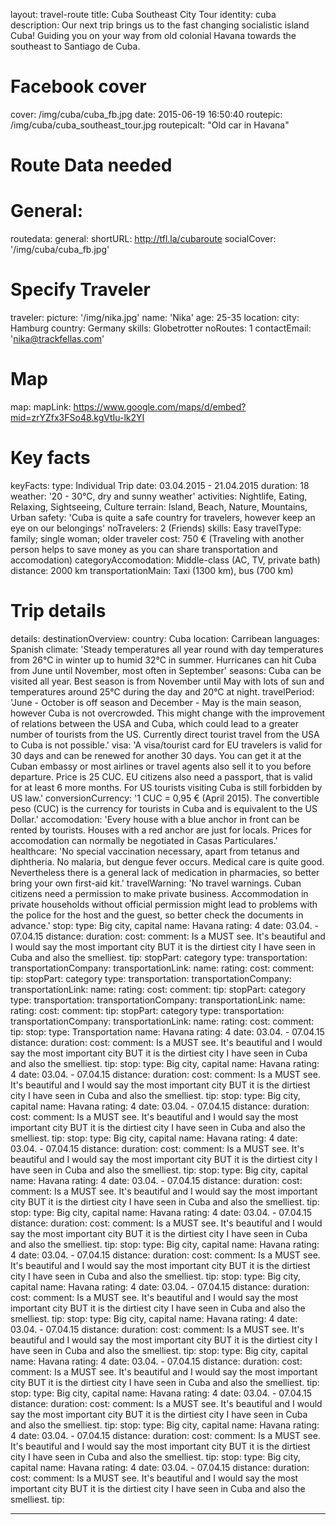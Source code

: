layout: travel-route
title: Cuba Southeast City Tour
identity: cuba
description: Our next trip brings us to the fast changing socialistic island Cuba! Guiding you on your way from old colonial Havana towards the southeast to Santiago de Cuba.
# Facebook cover
cover: /img/cuba/cuba_fb.jpg
date: 2015-06-19 16:50:40
routepic: /img/cuba/cuba_southeast_tour.jpg
routepicalt: "Old car in Havana"
# Route Data needed
# General:
routedata:
  general:
    shortURL: http://tfl.la/cubaroute
    socialCover: '/img/cuba/cuba_fb.jpg'
  # Specify Traveler
  traveler:
    picture: '/img/nika.jpg'
    name: 'Nika'
    age: 25-35
    location:
      city: Hamburg
      country: Germany
    skills: Globetrotter
    noRoutes: 1
    contactEmail: 'nika@trackfellas.com'
  # Map
  map:
    mapLink: https://www.google.com/maps/d/embed?mid=zrYZfx3FSo48.kgVtIu-lk2YI
  # Key facts
  keyFacts:
    type: Individual Trip
    date: 03.04.2015 - 21.04.2015
    duration: 18
    weather: '20 - 30°C, dry and sunny weather'
    activities: Nightlife, Eating, Relaxing, Sightseeing, Culture
    terrain: Island, Beach, Nature, Mountains, Urban
    safety: 'Cuba is quite a safe country for travelers, however keep an eye on our belongings'
    noTravelers: 2 (Friends)
    skills: Easy
    travelType: family; single woman; older traveler
    cost: 750 € (Traveling with another person helps to save money as you can share transportation and accomodation)
    categoryAccomodation: Middle-class (AC, TV, private bath)
    distance: 2000 km
    transportationMain: Taxi (1300 km), bus (700 km)
  # Trip details
  details:
    destinationOverview:
      country: Cuba
      location: Carribean
      languages: Spanish
      climate: 'Steady temperatures all year round with day temperatures from 26°C in winter up to humid 32°C in summer. Hurricanes can hit Cuba from June until November, most often in September'
      seasons: Cuba can be visited all year. Best season is from November until May with lots of sun and temperatures around 25°C during the day and 20°C at night.
      travelPeriod: 'June - October is off season and December - May is the main season, however Cuba is not overcrowded. This might change with the improvement of relations between the USA and Cuba, which could lead to a greater number of tourists from the US. Currently direct tourist travel from the USA to Cuba is not possible.'
      visa: 'A visa/tourist card for EU travelers is valid for 30 days and can be renewed for another 30 days. You can get it at the Cuban embassy or most airlines or travel agents also sell it to you before departure. Price is 25 CUC. EU citizens also need a passport, that is valid for at least 6 more months. For US tourists visiting Cuba is still forbidden by US law.'
      conversionCurrency: '1 CUC = 0,95 € (April 2015). The convertible peso (CUC) is the currency for tourists in Cuba and is equivalent to the US Dollar.'
      accomodation: 'Every house with a blue anchor in front can be rented by tourists. Houses with a red anchor are just for locals. Prices for accomodation can normally be negotiated in Casas Particulares.'
      healthcare: 'No special vaccination necessary, apart from tetanus and diphtheria. No malaria, but dengue fever occurs. Medical care is quite good. Nevertheless there is a general lack of medication in pharmacies, so better bring your own first-aid kit.'
      travelWarning: 'No travel warnings. Cuban citizens need a permission to make private business. Accommodation in private households without official permission might lead to problems with the police for the host and the guest, so better check the documents in advance.'
    stop:
      type: Big city, capital
      name: Havana
      rating: 4
      date: 03.04. - 07.04.15
      distance:
      duration:
      cost:
      comment: Is a MUST see. It&#39;s beautiful and I would say the most important city BUT it is the dirtiest city I have seen in Cuba and also the smelliest.
      tip:
      stopPart:
        category
        type:
        transportation:
        transportationCompany:
        transportationLink:
        name:
        rating:
        cost:
        comment:
        tip:
      stopPart:
        category
        type:
        transportation:
        transportationCompany:
        transportationLink:
        name:
        rating:
        cost:
        comment:
        tip:
      stopPart:
        category
        type:
        transportation:
        transportationCompany:
        transportationLink:
        name:
        rating:
        cost:
        comment:
        tip:
      stopPart:
        category
        type:
        transportation:
        transportationCompany:
        transportationLink:
        name:
        rating:
        cost:
        comment:
        tip:
    stop:
      type: Transportation
      name: Havana
      rating: 4
      date: 03.04. - 07.04.15
      distance:
      duration:
      cost:
      comment: Is a MUST see. It&#39;s beautiful and I would say the most important city BUT it is the dirtiest city I have seen in Cuba and also the smelliest.
      tip:
    stop:
      type: Big city, capital
      name: Havana
      rating: 4
      date: 03.04. - 07.04.15
      distance:
      duration:
      cost:
      comment: Is a MUST see. It&#39;s beautiful and I would say the most important city BUT it is the dirtiest city I have seen in Cuba and also the smelliest.
      tip:
    stop:
      type: Big city, capital
      name: Havana
      rating: 4
      date: 03.04. - 07.04.15
      distance:
      duration:
      cost:
      comment: Is a MUST see. It&#39;s beautiful and I would say the most important city BUT it is the dirtiest city I have seen in Cuba and also the smelliest.
      tip:
    stop:
      type: Big city, capital
      name: Havana
      rating: 4
      date: 03.04. - 07.04.15
      distance:
      duration:
      cost:
      comment: Is a MUST see. It&#39;s beautiful and I would say the most important city BUT it is the dirtiest city I have seen in Cuba and also the smelliest.
      tip:
    stop:
      type: Big city, capital
      name: Havana
      rating: 4
      date: 03.04. - 07.04.15
      distance:
      duration:
      cost:
      comment: Is a MUST see. It&#39;s beautiful and I would say the most important city BUT it is the dirtiest city I have seen in Cuba and also the smelliest.
      tip:
    stop:
      type: Big city, capital
      name: Havana
      rating: 4
      date: 03.04. - 07.04.15
      distance:
      duration:
      cost:
      comment: Is a MUST see. It&#39;s beautiful and I would say the most important city BUT it is the dirtiest city I have seen in Cuba and also the smelliest.
      tip:
    stop:
      type: Big city, capital
      name: Havana
      rating: 4
      date: 03.04. - 07.04.15
      distance:
      duration:
      cost:
      comment: Is a MUST see. It&#39;s beautiful and I would say the most important city BUT it is the dirtiest city I have seen in Cuba and also the smelliest.
      tip:
    stop:
      type: Big city, capital
      name: Havana
      rating: 4
      date: 03.04. - 07.04.15
      distance:
      duration:
      cost:
      comment: Is a MUST see. It&#39;s beautiful and I would say the most important city BUT it is the dirtiest city I have seen in Cuba and also the smelliest.
      tip:
    stop:
      type: Big city, capital
      name: Havana
      rating: 4
      date: 03.04. - 07.04.15
      distance:
      duration:
      cost:
      comment: Is a MUST see. It&#39;s beautiful and I would say the most important city BUT it is the dirtiest city I have seen in Cuba and also the smelliest.
      tip:
    stop:
      type: Big city, capital
      name: Havana
      rating: 4
      date: 03.04. - 07.04.15
      distance:
      duration:
      cost:
      comment: Is a MUST see. It&#39;s beautiful and I would say the most important city BUT it is the dirtiest city I have seen in Cuba and also the smelliest.
      tip:
    stop:
      type: Big city, capital
      name: Havana
      rating: 4
      date: 03.04. - 07.04.15
      distance:
      duration:
      cost:
      comment: Is a MUST see. It&#39;s beautiful and I would say the most important city BUT it is the dirtiest city I have seen in Cuba and also the smelliest.
      tip:
    stop:
      type: Big city, capital
      name: Havana
      rating: 4
      date: 03.04. - 07.04.15
      distance:
      duration:
      cost:
      comment: Is a MUST see. It&#39;s beautiful and I would say the most important city BUT it is the dirtiest city I have seen in Cuba and also the smelliest.
      tip:
    stop:
      type: Big city, capital
      name: Havana
      rating: 4
      date: 03.04. - 07.04.15
      distance:
      duration:
      cost:
      comment: Is a MUST see. It&#39;s beautiful and I would say the most important city BUT it is the dirtiest city I have seen in Cuba and also the smelliest.
      tip:

---
